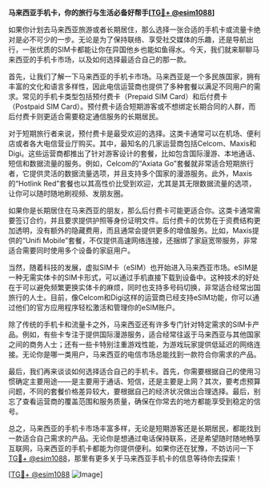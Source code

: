 **马来西亚手机卡，你的旅行与生活必备好帮手[[TG💪+ @esim1088](https://t.me/s/esim1088)]**

如果你计划去马来西亚旅游或者长期居住，那么选择一张合适的手机卡或流量卡绝对是必不可少的一步。无论是为了保持联络、享受社交媒体的乐趣，还是导航出行，一张优质的SIM卡都能让你在异国他乡也能如鱼得水。今天，我们就来聊聊马来西亚的手机卡市场，以及如何选择最适合自己的那一款。

首先，让我们了解一下马来西亚的手机卡市场。马来西亚是一个多民族国家，拥有丰富的文化和语言多样性，因此电信运营商也提供了多种套餐以满足不同用户的需求。常见的手机卡类型包括预付费卡（Prepaid SIM Card）和后付费卡（Postpaid SIM Card）。预付费卡适合短期游客或不想绑定长期合同的人群，而后付费卡则更适合需要稳定通信服务的长期居民。

对于短期旅行者来说，预付费卡是最受欢迎的选择。这类卡通常可以在机场、便利店或者各大电信营业厅购买。其中，最知名的几家运营商包括Celcom、Maxis和Digi。这些运营商都推出了针对游客设计的套餐，比如包含国际漫游、本地通话、短信和数据流量的服务。例如，Celcom的“Axiata Go”套餐就非常适合短期旅行者，它提供灵活的数据流量选项，并且支持多个国家的漫游服务。此外，Maxis的“Hotlink Red”套餐也以其高性价比受到欢迎，尤其是其无限数据流量的选项，让你可以随时随地刷视频、发朋友圈。

如果你是长期居住在马来西亚的朋友，那么后付费卡可能更适合你。这类卡通常需要签订合约，并且要求提供护照等身份证明文件。后付费卡的优势在于资费结构更加透明，没有额外的隐藏费用，而且通常会提供更多的增值服务。比如，Maxis提供的“Unifi Mobile”套餐，不仅提供高速网络连接，还捆绑了家庭宽带服务，非常适合需要同时使用多个设备的家庭用户。

当然，随着科技的发展，虚拟SIM卡（eSIM）也开始进入马来西亚市场。eSIM是一种无需实体卡的SIM卡形式，可以通过手机直接下载到设备中。这种技术的好处在于可以避免频繁更换实体卡的麻烦，同时也支持多号码切换，非常适合经常出国旅行的人士。目前，像Celcom和Digi这样的运营商已经支持eSIM功能，你可以通过他们的官方应用程序轻松激活和管理你的eSIM账户。

除了传统的手机卡和流量卡之外，马来西亚还有许多专门针对特定需求的SIM卡产品。例如，有些卡专注于提供国际漫游服务，适合经常往返于马来西亚与其他国家之间的商务人士；还有一些卡特别注重游戏性能，为游戏玩家提供低延迟的网络连接。无论你是哪一类用户，马来西亚的电信市场总能找到一款符合你需求的产品。

最后，我们再来谈谈如何选择适合自己的手机卡。首先，你需要根据自己的使用习惯确定主要用途——是主要用于通话、短信，还是主要是上网？其次，要考虑预算问题，不同的套餐价格差异较大，要根据自己的经济状况做出合理选择。最后，别忘了查看运营商的覆盖范围和服务质量，确保在你常去的地方都能享受到稳定的信号。

总之，马来西亚的手机卡市场丰富多样，无论是短期游客还是长期居民，都能找到一款适合自己需求的产品。无论你是想通过电话保持联系，还是希望随时随地畅享互联网，马来西亚的手机卡都能为你提供便利。如果你还在犹豫，不妨访问一下[TG💪+ @esim1088](https://t.me/s/esim1088)，那里有更多关于马来西亚手机卡的信息等待你去探索！

[[TG💪+ @esim1088](https://t.me/s/esim1088) ![Image](https://i.postimg.cc/4NQfJmqS/Snipaste-2025-05-13-00-14-12.png)]